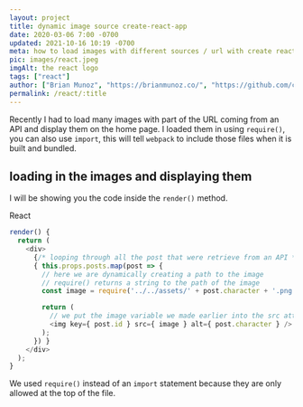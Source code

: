 ```yaml
---
layout: project
title: dynamic image source create-react-app
date: 2020-03-06 7:00 -0700
updated: 2021-10-16 10:19 -0700
meta: how to load images with different sources / url with create react app
pic: images/react.jpeg
imgAlt: the react logo
tags: ["react"]
author: ["Brian Munoz", "https://brianmunoz.co/", "https://github.com/colorlessenergy"]
permalink: /react/:title
---
```


Recently I had to load many images with part of the URL coming from an API and display them on the home page. I loaded them in using <code class="highlight__code">require()</code>, you can also use <code class="highlight__code">import</code>, this will tell <code class="highlight__code">webpack</code> to include those files when it is built and bundled.

## loading in the images and displaying them

I will be showing you the code inside the <code class="highlight__code">render()</code> method.

<p class="highlight__file-desc">React</p>

```javascript
render() {
  return (
    <div>
      {/* looping through all the post that were retrieve from an API */}
      { this.props.posts.map(post => {
        // here we are dynamically creating a path to the image
        // require() returns a string to the path of the image
        const image = require('../../assets/' + post.character + '.png');

        return (
          // we put the image variable we made earlier into the src attribute
          <img key={ post.id } src={ image } alt={ post.character } />
        );
      }) }
    </div>
  );
}
```

We used <code class="highlight__code">require()</code> instead of an <code class="highlight__code">import</code> statement because they are only allowed at the top of the file.
